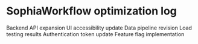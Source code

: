 # SophiaWorkflow optimization log
Backend API expansion
UI accessibility update
Data pipeline revision
Load testing results
Authentication token update
Feature flag implementation
